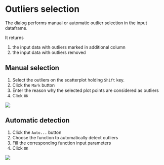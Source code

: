 # Outliers selection

The dialog performs manual or automatic outlier selection in the input dataframe. 

It returns 
1) the input data with outliers marked in additional column 
2) the input data with outliers removed

## Manual selection

1) Select the outliers on the scatterplot holding `Shift` key. 
2) Click the `Mark` button
3) Enter the reason why the selected plot points are considered as outliers
4) Click `OK`

<img src="https://raw.githubusercontent.com/datagrok-ai/public/master/packages/Compute/help/OutliersSelection/manual-selection-demo.gif"/>

## Automatic detection

1) Click the `Auto...` button
2) Choose the function to automatically detect outliers
3) Fill the corresponding function input parameters
4) Click `OK`

<img src="https://raw.githubusercontent.com/datagrok-ai/public/master/packages/Compute/help/OutliersSelection/auto-detection-
demo.gif"/>

